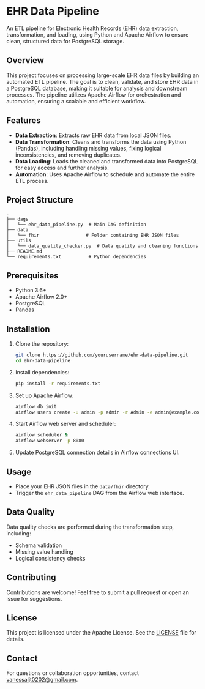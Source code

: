 # EHR Data Pipeline

An ETL pipeline for Electronic Health Records (EHR) data extraction, transformation, and loading, using Python and Apache Airflow to ensure clean, structured data for PostgreSQL storage.

## Overview

This project focuses on processing large-scale EHR data files by building an automated ETL pipeline. The goal is to clean, validate, and store EHR data in a PostgreSQL database, making it suitable for analysis and downstream processes. The pipeline utilizes Apache Airflow for orchestration and automation, ensuring a scalable and efficient workflow.

## Features

- **Data Extraction**: Extracts raw EHR data from local JSON files.
- **Data Transformation**: Cleans and transforms the data using Python (Pandas), including handling missing values, fixing logical inconsistencies, and removing duplicates.
- **Data Loading**: Loads the cleaned and transformed data into PostgreSQL for easy access and further analysis.
- **Automation**: Uses Apache Airflow to schedule and automate the entire ETL process.

## Project Structure

```
.
├── dags
│   └── ehr_data_pipeline.py  # Main DAG definition
├── data
│   └── fhir                 # Folder containing EHR JSON files
├── utils
│   └── data_quality_checker.py  # Data quality and cleaning functions
├── README.md
└── requirements.txt          # Python dependencies
```

## Prerequisites

- Python 3.6+
- Apache Airflow 2.0+
- PostgreSQL
- Pandas

## Installation

1. Clone the repository:

   ```sh
   git clone https://github.com/yourusername/ehr-data-pipeline.git
   cd ehr-data-pipeline
   ```

2. Install dependencies:

   ```sh
   pip install -r requirements.txt
   ```

3. Set up Apache Airflow:

   ```sh
   airflow db init
   airflow users create -u admin -p admin -r Admin -e admin@example.com -f Admin -l User
   ```

4. Start Airflow web server and scheduler:

   ```sh
   airflow scheduler &
   airflow webserver -p 8080
   ```

5. Update PostgreSQL connection details in Airflow connections UI.

## Usage

- Place your EHR JSON files in the `data/fhir` directory.
- Trigger the `ehr_data_pipeline` DAG from the Airflow web interface.

## Data Quality

Data quality checks are performed during the transformation step, including:
- Schema validation
- Missing value handling
- Logical consistency checks

## Contributing

Contributions are welcome! Feel free to submit a pull request or open an issue for suggestions.

## License

This project is licensed under the Apache License. See the [LICENSE](LICENSE) file for details.

## Contact

For questions or collaboration opportunities, contact vanessaljt0202@gmail.com.
